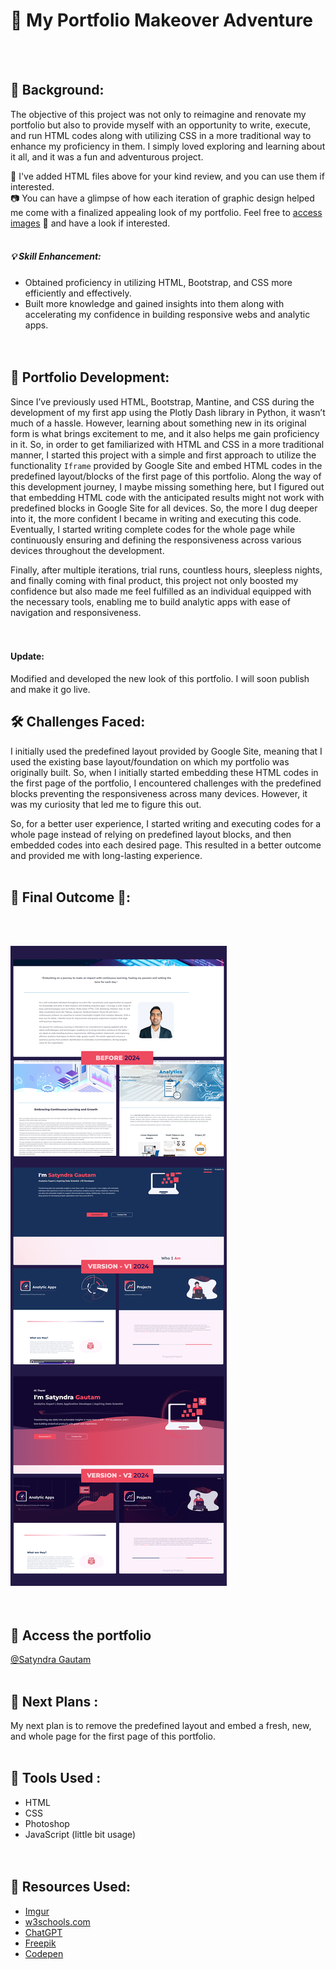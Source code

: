 # 🎨 My Portfolio Makeover Adventure
<br><br>

## 🌟 Background:
The objective of this project was not only to reimagine and renovate my portfolio but also to provide myself with an opportunity to write, execute, and run HTML codes 
along with utilizing CSS in a more traditional way to enhance my proficiency in them. I simply loved exploring and learning about it all, and it was a fun and adventurous project.

📁 I've added HTML files above for your kind review, and you can use them if interested.<br>
📷 You can have a glimpse of how each iteration of graphic design helped me come with a finalized appealing look of my portfolio. Feel free to [access images](https://imgur.com/a/oVnPeqP) 🔗 and have a look if interested. 
<br><br>

##### 💡 Skill Enhancement:
* Obtained proficiency in utilizing HTML, Bootstrap, and CSS more efficiently and effectively.
* Built more knowledge and gained insights into them along with accelerating my confidence in building responsive webs and analytic apps.
<br><br><br>

## 🚀 Portfolio Development:
Since I’ve previously used HTML, Bootstrap, Mantine, and CSS during the development of my first app using the Plotly Dash library in Python, it wasn’t much of a hassle. 
However, learning about something new in its original form is what brings excitement to me, and it also helps me gain proficiency in it. So, in order to get 
familiarized with HTML and CSS in a more traditional manner, I started this project with a simple and first approach to utilize 
the functionality `Iframe` provided by Google Site and embed HTML codes in the predefined layout/blocks of the first page of this portfolio. Along the way 
of this development journey, I maybe missing something here, but I figured out that embedding HTML code with the anticipated results might not work with predefined
blocks in Google Site for all devices. So, the more I dug deeper into it, the more confident I became in writing and executing this code. 
Eventually, I started writing complete codes for the whole page while continuously ensuring and defining the responsiveness across various devices throughout the development.

Finally, after multiple iterations, trial runs, countless hours, sleepless nights, and finally coming with final product, this project not only boosted my confidence but also made me feel 
fulfilled as an individual equipped with the necessary tools, enabling me to build analytic apps with ease of navigation and responsiveness.
<br><br><br>

#### Update: 
Modified and developed the new look of this portfolio. I will soon publish and make it go live.  

## 🛠️ Challenges Faced:
I initially used the predefined layout provided by Google Site, meaning that I used the existing base layout/foundation on which my portfolio was originally built. 
So, when I initially started embedding these HTML codes in the first page of the portfolio, I encountered challenges with the predefined blocks preventing the 
responsiveness across many devices. However, it was my curiosity that led me to figure this out.

So, for a better user experience, I started writing and executing codes for a whole page instead of relying on predefined layout blocks, and then embedded codes into each desired page. This resulted in a better outcome and provided me with long-lasting experience.
<br><br>

## 🎉 Final Outcome 🎉: 
<br><br>

![New vs Old](https://github.com/satyndragautam/my-portfolio-makeover-adventure/blob/main/images/updated_img.png)
<br><br><br>

## 🔗 Access the portfolio 
[@Satyndra Gautam](https://sites.google.com/view/gautamsatyndra/about-me)
<br><br>

## 🎯 Next Plans : 
My next plan is to remove the predefined layout and embed a fresh, new, and whole page for the first page of this portfolio. 
<br><br>

## 🧰 Tools Used : 
* HTML
* CSS
* Photoshop
* JavaScript (little bit usage) 
<br><br><br>

## 📝 Resources Used: 
* [Imgur](https://imgur.com/)
* [w3schools.com](https://www.w3schools.com/)
* [ChatGPT](https://chat.openai.com/)
* [Freepik](https://www.freepik.com/)
* [Codepen](https://codepen.io/)

<br><br><br><br><br><br><br><br><br>
